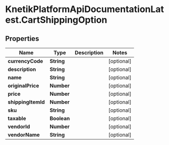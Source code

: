 # KnetikPlatformApiDocumentationLatest.CartShippingOption

## Properties
Name | Type | Description | Notes
------------ | ------------- | ------------- | -------------
**currencyCode** | **String** |  | [optional] 
**description** | **String** |  | [optional] 
**name** | **String** |  | [optional] 
**originalPrice** | **Number** |  | [optional] 
**price** | **Number** |  | [optional] 
**shippingItemId** | **Number** |  | [optional] 
**sku** | **String** |  | [optional] 
**taxable** | **Boolean** |  | [optional] 
**vendorId** | **Number** |  | [optional] 
**vendorName** | **String** |  | [optional] 


